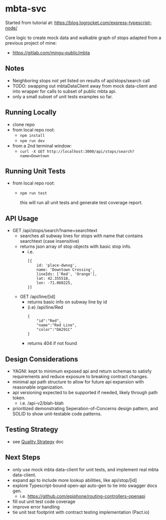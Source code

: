 # mbta-svc
Started from tutorial at: https://blog.logrocket.com/express-typescript-node/

Core logic to create mock data and walkable graph of stops adapted from a previous project of mine:
 - https://gitlab.com/mingu-public/mbta

## Notes
- Neighboring stops not yet listed on results of api/stops/search call
- TODO: swapping out mbtaDataClient away from mock data-client and into wrapper for calls to subset of public mbta api.
- only a small subset of unit tests examples so far.

## Running Locally
- clone repo
- from local repo root:
  - `npm install`
  - `npm run dev`
- from a 2nd terminal window: 
  - `curl -X GET http://localhost:3000/api/stops/search?name=Downtown`

## Running Unit Tests
- from local repo root:
  - `npm run test`
     
     this will run all unit tests and generate test coverage report.

## API Usage
- GET /api/stops/search?name=searchtext
  - searches all subway lines for stops with name that contains searchtext (case insensitive)
  - returns json array of stop objects with basic stop info.
    - i.e. 
        ```
        [{
            id: 'place-dwnxg',
            name: 'Downtown Crossing',
            lineIds: ['Red', 'Orange'],
            lat: 42.355518,
            lon: -71.060225,
        }]
        ```
  - GET /api/line/[id]
    -  returns basic info on subway line by id 
    - (i.e) /api/line/Red
       ```
       {
           "id":"Red",
           "name":"Red Line",
           "color":"DA291C"
       }
       ```
    - returns 404 if not found

## Design Considerations
- YAGNI: kept to minimum exposed api and return schemas to satisfy requirements and reduce exposure to breaking contract changes.
- minimal api path structure to allow for future api expansion with reasonable organization.
- api versioning expected to be supported if needed, likely through path token.
  - i.e. /api-v2/blah-blah
- prioritized demonstrating Seperation-of-Concerns design pattern, and SOLID to show unit-testable code patterns.

## Testing Strategy
- see [Quality Strategy](./QUALITY_STRATEGY.md) doc

## Next Steps
- only use mock mbta data-client for unit tests, and implement real mbta data-client.
- expand api to include more lookup abilities, like api/stop/[id]
- explore Typescript-bound open-api auto-gen to tie into swagger docs gen.
  - i.e. https://github.com/epiphone/routing-controllers-openapi
- fill out unit test code coverage
- improve error handling
- tie unit test footprint with contract testing implementation (Pact.io)
